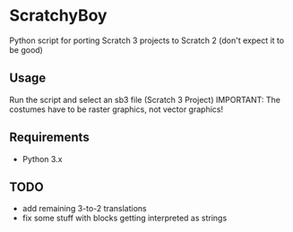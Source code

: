 # ScratchyBoy
Python script for porting Scratch 3 projects to Scratch 2 (don't expect it to be good)

## Usage
Run the script and select an sb3 file (Scratch 3 Project)
IMPORTANT: The costumes have to be raster graphics, not vector graphics!

## Requirements
- Python 3.x

## TODO
- add remaining 3-to-2 translations
- fix some stuff with blocks getting interpreted as strings
